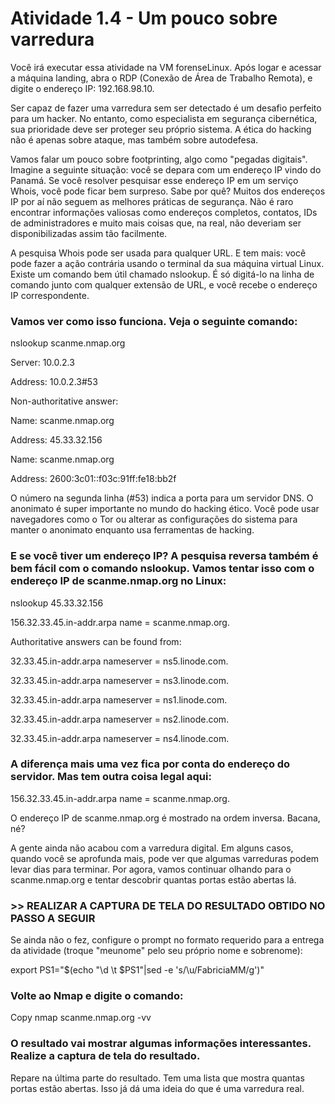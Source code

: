 # Atividade 1.4 - Um pouco sobre varredura

Você irá executar essa atividade na VM forenseLinux. Após logar e acessar a máquina landing, abra o RDP (Conexão de Área de Trabalho Remota), e digite o endereço IP: 192.168.98.10.

Ser capaz de fazer uma varredura sem ser detectado é um desafio perfeito para um hacker. No entanto, como especialista em segurança cibernética, sua prioridade deve ser proteger seu próprio sistema. A ética do hacking não é apenas sobre ataque, mas também sobre autodefesa.

Vamos falar um pouco sobre footprinting, algo como "pegadas digitais". Imagine a seguinte situação: você se depara com um endereço IP vindo do Panamá. Se você resolver pesquisar esse endereço IP em um serviço Whois, você pode ficar bem surpreso. Sabe por quê? Muitos dos endereços IP por aí não seguem as melhores práticas de segurança. Não é raro encontrar informações valiosas como endereços completos, contatos, IDs de administradores e muito mais coisas que, na real, não deveriam ser disponibilizadas assim tão facilmente.

A pesquisa Whois pode ser usada para qualquer URL. E tem mais: você pode fazer a ação contrária usando o terminal da sua máquina virtual Linux. Existe um comando bem útil chamado nslookup. É só digitá-lo na linha de comando junto com qualquer extensão de URL, e você recebe o endereço IP correspondente.

### Vamos ver como isso funciona. Veja o seguinte comando:

nslookup scanme.nmap.org

Server:         10.0.2.3

Address:        10.0.2.3#53


Non-authoritative answer:

Name:   scanme.nmap.org

Address: 45.33.32.156

Name:   scanme.nmap.org

Address: 2600:3c01::f03c:91ff:fe18:bb2f

O número na segunda linha (#53) indica a porta para um servidor DNS. O anonimato é super importante no mundo do hacking ético. Você pode usar navegadores como o Tor ou alterar as configurações do sistema para manter o anonimato enquanto usa ferramentas de hacking.

### E se você tiver um endereço IP? A pesquisa reversa também é bem fácil com o comando nslookup. Vamos tentar isso com o endereço IP de scanme.nmap.org no Linux:

nslookup 45.33.32.156

156.32.33.45.in-addr.arpa       name = scanme.nmap.org.


Authoritative answers can be found from:

32.33.45.in-addr.arpa   nameserver = ns5.linode.com.

32.33.45.in-addr.arpa   nameserver = ns3.linode.com.

32.33.45.in-addr.arpa   nameserver = ns1.linode.com.

32.33.45.in-addr.arpa   nameserver = ns2.linode.com.

32.33.45.in-addr.arpa   nameserver = ns4.linode.com.

### A diferença mais uma vez fica por conta do endereço do servidor. Mas tem outra coisa legal aqui:

156.32.33.45.in-addr.arpa	name = scanme.nmap.org.

O endereço IP de scanme.nmap.org é mostrado na ordem inversa. Bacana, né?

A gente ainda não acabou com a varredura digital. Em alguns casos, quando você se aprofunda mais, pode ver que algumas varreduras podem levar dias para terminar. Por agora, vamos continuar olhando para o scanme.nmap.org e tentar descobrir quantas portas estão abertas lá.

### >> REALIZAR A CAPTURA DE TELA DO RESULTADO OBTIDO NO PASSO A SEGUIR

Se ainda não o fez, configure o prompt no formato requerido para a entrega da atividade (troque "meunome" pelo seu próprio nome e sobrenome):

export PS1="$(echo "\d \t $PS1"|sed -e 's/\u/FabriciaMM/g')"

### Volte ao Nmap e digite o comando:

Copy
 nmap scanme.nmap.org -vv

### O resultado vai mostrar algumas informações interessantes. Realize a captura de tela do resultado.

Repare na última parte do resultado. Tem uma lista que mostra quantas portas estão abertas. Isso já dá uma ideia do que é uma varredura real.

